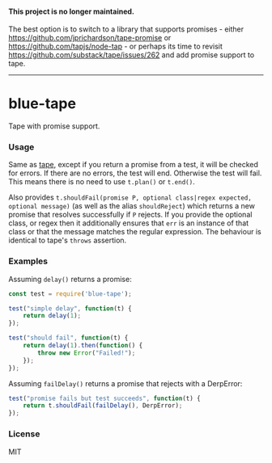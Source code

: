 #### This project is no longer maintained.

The best option is to switch to a library that supports promises - either https://github.com/jprichardson/tape-promise or https://github.com/tapjs/node-tap - or perhaps its time to revisit https://github.com/substack/tape/issues/262 and add promise support to tape.

--------------

# blue-tape

Tape with promise support.

### Usage

Same as [tape](https://github.com/substack/tape), except if you return a promise from a test,
it will be checked for errors. If there are no errors, the test will end. Otherwise the test
will fail. This means there is no need to use `t.plan()` or `t.end()`.

Also provides `t.shouldFail(promise P, optional class|regex expected, optional message)` (as
well as the alias `shouldReject`) which returns a new promise that resolves successfully if `P`
rejects. If you provide the optional class, or regex then it additionally ensures that `err` is
an instance of that class or that the message matches the regular expression. The behaviour is
identical to tape's `throws` assertion.

### Examples

Assuming `delay()` returns a promise:

```js
const test = require('blue-tape');

test("simple delay", function(t) {
    return delay(1);
});

test("should fail", function(t) {
    return delay(1).then(function() {
        throw new Error("Failed!");
    });
});
```

Assuming `failDelay()` returns a promise that rejects with a DerpError:

```js
test("promise fails but test succeeds", function(t) {
    return t.shouldFail(failDelay(), DerpError);
});
```

### License

MIT
